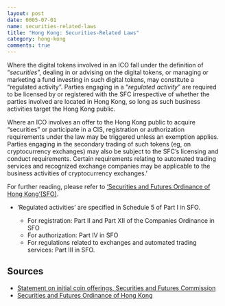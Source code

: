 ```yaml
---
layout: post
date: 0005-07-01
name: securities-related-laws
title: "Hong Kong: Securities-Related Laws"
category: hong-kong
comments: true
---
```


Where the digital tokens involved in an ICO fall under the definition of “_securities_”, dealing in or advising on the digital tokens, or managing or marketing a fund investing in such digital tokens, may constitute a “regulated activity”. Parties engaging in a “_regulated activity_” are required to be licensed by or registered with the SFC irrespective of whether the parties involved are located in Hong Kong, so long as such business activities target the Hong Kong public.  

Where an ICO involves an offer to the Hong Kong public to acquire “securities” or participate in a CIS, registration or authorization requirements under the law may be triggered unless an exemption applies. Parties engaging in the secondary trading of such tokens (eg, on cryptocurrency exchanges) may also be subject to the SFC’s licensing and conduct requirements. Certain requirements relating to automated trading services and recognized exchange companies may be applicable to the business activities of cryptocurrency exchanges.’

For further reading, please refer to [‘Securities and Futures Ordinance of Hong Kong’(SFO)](http://www.sfc.hk/web/EN/pdf/laws/sfo/1/Ordinance/5%20of%202002.pdf).

- ’Regulated activities’ are specified in Schedule 5 of Part I in SFO.

  - For registration: Part II and Part XII of the Companies Ordinance in SFO
  - For authorization: Part IV in SFO
  - For regulations related to exchanges and automated trading services: Part III in SFO.
  

Sources
------ 

- [Statement on initial coin offerings, Securities and Futures Commission](http://www.sfc.hk/web/EN/news-and-announcements/policy-statements-and-announcements/statement-on-initial-coin-offerings.html)
- [Securities and Futures Ordinance of Hong Kong]( http://www.sfc.hk/web/EN/pdf/laws/sfo/1/Ordinance/5%20of%202002.pdf
)
